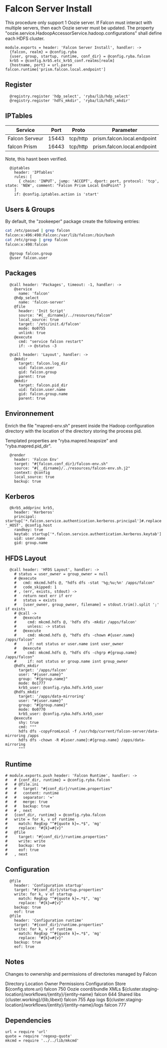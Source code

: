 
# Falcon Server Install

This procedure only support 1 Oozie server. If Falcon must interact with
multiple servers, then each Oozie server must be updated. The property
"oozie.service.HadoopAccessorService.hadoop.configurations" shall define
each HDFS cluster.

    module.exports = header: 'Falcon Server Install', handler: ->
      {falcon, realm} = @config.ryba
      {user, group, startup, runtime, conf_dir} = @config.ryba.falcon
      krb5 = @config.krb5.etc_krb5_conf.realms[realm]
      {hostname, port} = url.parse falcon.runtime['prism.falcon.local.endpoint']

## Register

      @registry.register 'hdp_select', 'ryba/lib/hdp_select'
      @registry.register 'hdfs_mkdir', 'ryba/lib/hdfs_mkdir'

## IPTables

| Service   | Port       | Proto     | Parameter                   |
|-----------|------------|-----------|-----------------------------|
| Falcon Serveur    | 15443      | tcp/http  | prism.falcon.local.endpoint |
| falcon Prism    | 16443      | tcp/http  | prism.falcon.local.endpoint |

Note, this hasnt been verified.

      @iptables
        header: 'IPTables'
        rules: [
          { chain: 'INPUT', jump: 'ACCEPT', dport: port, protocol: 'tcp', state: 'NEW', comment: "Falcon Prism Local EndPoint" }
        ]
        if: @config.iptables.action is 'start'

## Users & Groups

By default, the "zookeeper" package create the following entries:

```bash
cat /etc/passwd | grep falcon
falcon:x:496:498:Falcon:/var/lib/falcon:/bin/bash
cat /etc/group | grep falcon
falcon:x:498:falcon
```

      @group falcon.group
      @user falcon.user

## Packages

      @call header: 'Packages', timeout: -1, handler: ->
        @service
          name: 'falcon'
        @hdp_select
          name: 'falcon-server'
        @file
          header: 'Init Script'
          source: "#{__dirname}/../resources/falcon"
          local_source: true
          target: '/etc/init.d/falcon'
          mode: 0o0755
          unlink: true
        @execute
          cmd: "service falcon restart"
          if: -> @status -3

      @call header: 'Layout', handler: ->
        @mkdir
          target: falcon.log_dir
          uid: falcon.user
          gid: falcon.group
          parent: true
        @mkdir
          target: falcon.pid_dir
          uid: falcon.user.name
          gid: falcon.group.name
          parent: true

## Environnement

Enrich the file "mapred-env.sh" present inside the Hadoop configuration
directory with the location of the directory storing the process pid.

Templated properties are "ryba.mapred.heapsize" and "ryba.mapred.pid_dir".

      @render
        header: 'Falcon Env'
        target: "#{falcon.conf_dir}/falcon-env.sh"
        source: "#{__dirname}/../resources/falcon-env.sh.j2"
        context: @config
        local_source: true
        backup: true

## Kerberos

      @krb5_addprinc krb5,
        header: 'Kerberos'
        principal: startup['*.falcon.service.authentication.kerberos.principal']#.replace '_HOST', @config.host
        randkey: true
        keytab: startup['*.falcon.service.authentication.kerberos.keytab']
        uid: user.name
        gid: group.name

## HFDS Layout

      @call header: 'HFDS Layout', handler: ->
        # status = user_owner = group_owner = null
        # @execute
        #   cmd: mkcmd.hdfs @, "hdfs dfs -stat '%g;%u;%n' /apps/falcon"
        #   code_skipped: 1
        # , (err, exists, stdout) ->
        #   return next err if err
        #   status = exists
        #   [user_owner, group_owner, filename] = stdout.trim().split ';' if exists
        # @call ->
        #   @execute
        #     cmd: mkcmd.hdfs @, 'hdfs dfs -mkdir /apps/falcon'
        #     unless: -> status
        #   @execute
        #     cmd: mkcmd.hdfs @, "hdfs dfs -chown #{user.name} /apps/falcon"
        #     if: not status or user.name isnt user_owner
        #   @execute
        #     cmd: mkcmd.hdfs @, "hdfs dfs -chgrp #{group.name} /apps/falcon"
        #     if: not status or group.name isnt group_owner
        @hdfs_mkdir
          target: '/apps/falcon'
          user: "#{user.name}"
          group: "#{group.name}"
          mode: 0o1777
          krb5_user: @config.ryba.hdfs.krb5_user
        @hdfs_mkdir
          target: '/apps/data-mirroring'
          user: "#{user.name}"
          group: "#{group.name}"
          mode: 0o0770
          krb5_user: @config.ryba.hdfs.krb5_user
        @execute
          shy: true
          cmd: """
          hdfs dfs -copyFromLocal -f /usr/hdp/current/falcon-server/data-mirroring /apps
          hdfs dfs -chown -R #{user.name}:#{group.name} /apps/data-mirroring
          """

## Runtime

    # module.exports.push header: 'Falcon Runtime', handler: ->
    #   # {conf_dir, runtime} = @config.ryba.falcon
    #   # @file.ini
    #   #   target: "#{conf_dir}/runtime.properties"
    #   #   content: runtime
    #   #   separator: '='
    #   #   merge: true
    #   #   backup: true
    #   # , next
    #   {conf_dir, runtime} = @config.ryba.falcon
    #   write = for k, v of runtime
    #     match: RegExp "^#{quote k}=.*$", 'mg'
    #     replace: "#{k}=#{v}"
    #   @file
    #     target: "#{conf_dir}/runtime.properties"
    #     write: write
    #     backup: true
    #     eof: true
    #   , next

## Configuration

      @file
        header: 'Configuration startup'
        target: "#{conf_dir}/startup.properties"
        write: for k, v of startup
          match: RegExp "^#{quote k}=.*$", 'mg'
          replace: "#{k}=#{v}"
        backup: true
        eof: true
      @file
        header: 'Configuration runtime'
        target: "#{conf_dir}/runtime.properties"
        write: for k, v of runtime
          match: RegExp "^#{quote k}=.*$", 'mg'
          replace: "#{k}=#{v}"
        backup: true
        eof: true

## Notes

Changes to ownership and permissions of directories managed by Falcon

Directory   Location  Owner   Permissions
Configuration Store   ${config.store.uri}   falcon  750
Oozie coord/bundle XMLs   ${cluster.staging-location}/workflows/{entity}/{entity-name}  falcon  644
Shared libs   {cluster.working}/{lib,libext}  falcon  755
App logs  ${cluster.staging-location}/workflows/{entity}/{entity-name}/logs   falcon  777

## Dependencies

    url = require 'url'
    quote = require 'regexp-quote'
    mkcmd = require '../../lib/mkcmd'
